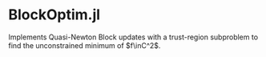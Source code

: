 # BlockOptim.jl
Implements Quasi-Newton Block updates with a trust-region subproblem to find the unconstrained minimum of $f\inC^2$.
